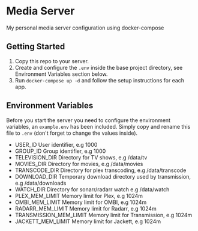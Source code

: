 # Media Server
My personal media server configuration using docker-compose

## Getting Started
1. Copy this repo to your server.
2. Create and configure the `.env` inside the base project directory, see Environment Variables section below.
3. Run `docker-compose up -d` and follow the setup instructions for each app.

## Environment Variables
Before you start the server you need to configure the environment variables, an `example.env` has been included.
Simply copy and rename this file to `.env` (don't forget to change the values inside).

- USER_ID User identifier, e.g 1000
- GROUP_ID Group identifier, e.g 1000
- TELEVISION_DIR Directory for TV shows, e.g /data/tv
- MOVIES_DIR Directory for movies, e.g /data/movies
- TRANSCODE_DIR Directory for plex transcoding, e.g /data/transcode
- DOWNLOAD_DIR Temporary download directory used by transmission, e.g /data/downloads
- WATCH_DIR Directory for sonarr/radarr watch e.g /data/watch
- PLEX_MEM_LIMIT Memory limit for Plex, e.g 1024m
- OMBI_MEM_LIMIT Memory limit for OMBI, e.g 1024m
- RADARR_MEM_LIMIT Memory limit for Radarr, e.g 1024m
- TRANSMISSION_MEM_LIMIT Memory limit for Transmission, e.g 1024m
- JACKETT_MEM_LIMIT Memory limit for Jackett, e.g 1024m
